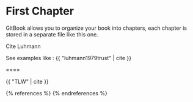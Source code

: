 # First Chapter

GitBook allows you to organize your book into chapters, each chapter is stored in a separate file like this one.

Cite Luhmann


See examples like : {{ "luhmann1979trust" | cite }}

====

{{ "TLW" | cite }}

{% references %} {% endreferences %}

